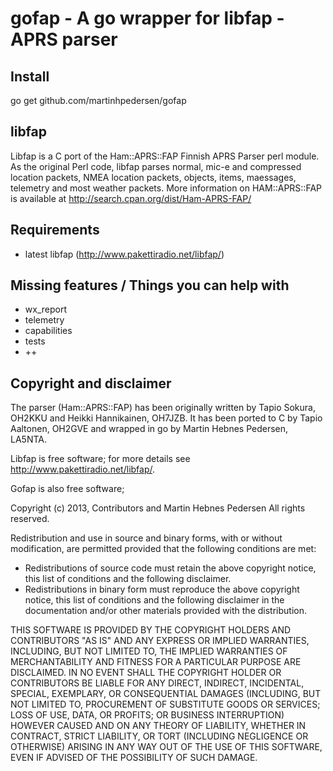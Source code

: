 # gofap - A go wrapper for libfap - APRS parser

## Install

go get github.com/martinhpedersen/gofap

## libfap

Libfap is a C port of the Ham::APRS::FAP Finnish APRS Parser perl
module. As the original Perl code, libfap parses normal, mic-e and
compressed location packets, NMEA location packets, objects, items,
maessages, telemetry and most weather packets. More information on
HAM::APRS::FAP is available at <http://search.cpan.org/dist/Ham-APRS-FAP/>

## Requirements

* latest libfap (<http://www.pakettiradio.net/libfap/>)

## Missing features / Things you can help with

* wx_report
* telemetry
* capabilities
* tests
* ++

## Copyright and disclaimer

The parser (Ham::APRS::FAP) has been originally written
by Tapio Sokura, OH2KKU and Heikki Hannikainen, OH7JZB. It has
been ported to C by Tapio Aaltonen, OH2GVE and wrapped in go
by Martin Hebnes Pedersen, LA5NTA.

Libfap is free software; for more details see <http://www.pakettiradio.net/libfap/>.

Gofap is also free software; 

Copyright (c) 2013, Contributors and Martin Hebnes Pedersen
All rights reserved.

Redistribution and use in source and binary forms, with or without modification, are permitted provided that the following conditions are met:
- Redistributions of source code must retain the above copyright notice, this list of conditions and the following disclaimer.
- Redistributions in binary form must reproduce the above copyright notice, this list of conditions and the following disclaimer in the documentation and/or other materials provided with the distribution.

THIS SOFTWARE IS PROVIDED BY THE COPYRIGHT HOLDERS AND CONTRIBUTORS "AS IS" AND ANY EXPRESS OR IMPLIED WARRANTIES, INCLUDING, BUT NOT LIMITED TO, THE IMPLIED WARRANTIES OF MERCHANTABILITY AND FITNESS FOR A PARTICULAR PURPOSE ARE DISCLAIMED. IN NO EVENT SHALL THE COPYRIGHT HOLDER OR CONTRIBUTORS BE LIABLE FOR ANY DIRECT, INDIRECT, INCIDENTAL, SPECIAL, EXEMPLARY, OR CONSEQUENTIAL DAMAGES (INCLUDING, BUT NOT LIMITED TO, PROCUREMENT OF SUBSTITUTE GOODS OR SERVICES; LOSS OF USE, DATA, OR PROFITS; OR BUSINESS INTERRUPTION) HOWEVER CAUSED AND ON ANY THEORY OF LIABILITY, WHETHER IN CONTRACT, STRICT LIABILITY, OR TORT (INCLUDING NEGLIGENCE OR OTHERWISE) ARISING IN ANY WAY OUT OF THE USE OF THIS SOFTWARE, EVEN IF ADVISED OF THE POSSIBILITY OF SUCH DAMAGE.
